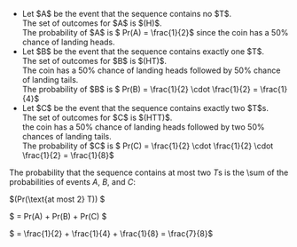 <ul>
    <li> Let $A$ be the event that the sequence contains no $T$. <br/>
    The set of outcomes for $A$ is $(H)$. <br/>
    The probability of $A$ is $ Pr(A) = \frac{1}{2}$ since the coin has a 50% chance of landing heads.
    <li> Let $B$ be the event that the sequence contains exactly one $T$. <br/>
    The set of outcomes for $B$ is $(HT)$. <br/>
    The coin has a 50% chance of landing heads followed by 50% chance of landing tails. <br/>
    The probability of $B$ is $ Pr(B) = \frac{1}{2} \cdot \frac{1}{2} = \frac{1}{4}$
    <li> Let $C$ be the event that the sequence contains exactly two $T$s. <br/>
    The set of outcomes for $C$ is $(HTT)$. <br/>
    the coin has a 50% chance of landing heads followed by two 50% chances of landing tails. <br/>
    The probability of $C$ is $ Pr(C) = \frac{1}{2} \cdot \frac{1}{2} \cdot \frac{1}{2} = \frac{1}{8}$
</ul>

The probability that the sequence contains at most two $T$s is the \sum of the probabilities of events $A$, $B$, and $C$:

$(Pr(\text{at most 2} T)) $

$ = Pr(A) + Pr(B) + Pr(C) $

$ = \frac{1}{2} + \frac{1}{4} + \frac{1}{8} = \frac{7}{8}$
